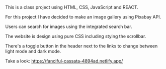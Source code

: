 This is a class project using HTML, CSS, JavaScript and REACT.

For this project I have decided to make an image gallery using Pixabay API.

Users can search for images using the integrated search bar.

The website is design using pure CSS including stying the scrollbar.

There's a toggle button in the header next to the links to change between light mode and dark mode.

Take a look: https://fanciful-cassata-4894ad.netlify.app/